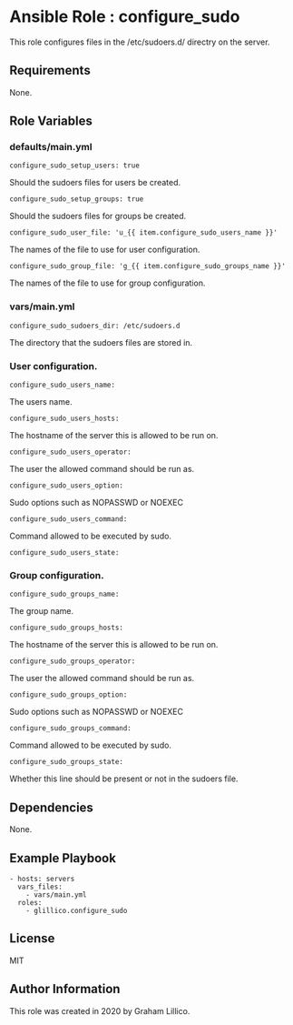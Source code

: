 # Ansible Role : configure_sudo

This role configures files in the /etc/sudoers.d/ directry on the server.

## Requirements

None.

## Role Variables

### defaults/main.yml

    configure_sudo_setup_users: true

Should the sudoers files for users be created.

    configure_sudo_setup_groups: true

Should the sudoers files for groups be created.

    configure_sudo_user_file: 'u_{{ item.configure_sudo_users_name }}'

The names of the file to use for user configuration.

    configure_sudo_group_file: 'g_{{ item.configure_sudo_groups_name }}'

The names of the file to use for group configuration.

### vars/main.yml

    configure_sudo_sudoers_dir: /etc/sudoers.d

The directory that the sudoers files are stored in.

### User configuration.

    configure_sudo_users_name:

The users name.

    configure_sudo_users_hosts:

The hostname of the server this is allowed to be run on.

    configure_sudo_users_operator:

The user the allowed command should be run as.

    configure_sudo_users_option:

Sudo options such as NOPASSWD or NOEXEC

    configure_sudo_users_command:

Command allowed to be executed by sudo.

    configure_sudo_users_state:

### Group configuration.

    configure_sudo_groups_name:

The group name.

    configure_sudo_groups_hosts:

The hostname of the server this is allowed to be run on.

    configure_sudo_groups_operator:

The user the allowed command should be run as.

    configure_sudo_groups_option:

Sudo options such as NOPASSWD or NOEXEC

    configure_sudo_groups_command:

Command allowed to be executed by sudo.

    configure_sudo_groups_state:

Whether this line should be present or not in the sudoers file.

## Dependencies

None.

## Example Playbook

    - hosts: servers
      vars_files:
        - vars/main.yml
      roles:
        - glillico.configure_sudo

## License

MIT

## Author Information

This role was created in 2020 by Graham Lillico.
